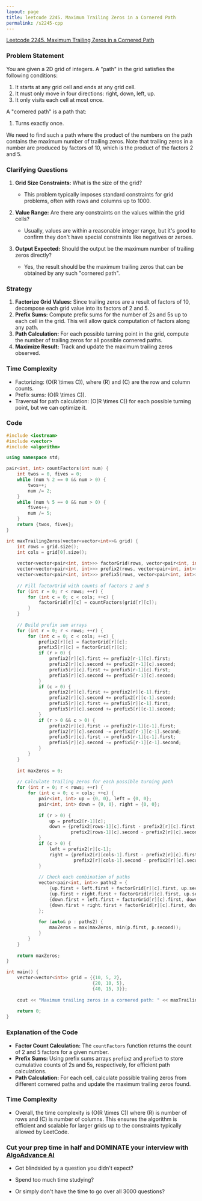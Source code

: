 ```yaml
---
layout: page
title: leetcode 2245. Maximum Trailing Zeros in a Cornered Path
permalink: /s2245-cpp
---
```

[Leetcode 2245. Maximum Trailing Zeros in a Cornered Path](https://algoadvance.github.io/algoadvance/l2245)
### Problem Statement

You are given a 2D grid of integers. A "path" in the grid satisfies the following conditions:
1. It starts at any grid cell and ends at any grid cell.
2. It must only move in four directions: right, down, left, up.
3. It only visits each cell at most once.

A "cornered path" is a path that:
1. Turns exactly once.

We need to find such a path where the product of the numbers on the path contains the maximum number of trailing zeros. Note that trailing zeros in a number are produced by factors of 10, which is the product of the factors 2 and 5.

### Clarifying Questions
1. **Grid Size Constraints:** What is the size of the grid?
    - This problem typically imposes standard constraints for grid problems, often with rows and columns up to 1000.
    
2. **Value Range:** Are there any constraints on the values within the grid cells?
    - Usually, values are within a reasonable integer range, but it's good to confirm they don't have special constraints like negatives or zeroes.

3. **Output Expected:** Should the output be the maximum number of trailing zeros directly?
    - Yes, the result should be the maximum trailing zeros that can be obtained by any such "cornered path".

### Strategy

1. **Factorize Grid Values:** Since trailing zeros are a result of factors of 10, decompose each grid value into its factors of 2 and 5.
2. **Prefix Sums:** Compute prefix sums for the number of 2s and 5s up to each cell in the grid. This will allow quick computation of factors along any path.
3. **Path Calculation:** For each possible turning point in the grid, compute the number of trailing zeros for all possible cornered paths.
4. **Maximize Result:** Track and update the maximum trailing zeros observed.

### Time Complexity
- Factorizing: \(O(R \times C)\), where \(R\) and \(C\) are the row and column counts.
- Prefix sums: \(O(R \times C)\).
- Traversal for path calculation: \(O(R \times C)\) for each possible turning point, but we can optimize it.

### Code

```cpp
#include <iostream>
#include <vector>
#include <algorithm>

using namespace std;

pair<int, int> countFactors(int num) {
    int twos = 0, fives = 0;
    while (num % 2 == 0 && num > 0) {
        twos++;
        num /= 2;
    }
    while (num % 5 == 0 && num > 0) {
        fives++;
        num /= 5;
    }
    return {twos, fives};
}

int maxTrailingZeros(vector<vector<int>>& grid) {
    int rows = grid.size();
    int cols = grid[0].size();
    
    vector<vector<pair<int, int>>> factorGrid(rows, vector<pair<int, int>>(cols));
    vector<vector<pair<int, int>>> prefix2(rows, vector<pair<int, int>>(cols));
    vector<vector<pair<int, int>>> prefix5(rows, vector<pair<int, int>>(cols));
    
    // Fill factorGrid with counts of factors 2 and 5
    for (int r = 0; r < rows; ++r) {
        for (int c = 0; c < cols; ++c) {
            factorGrid[r][c] = countFactors(grid[r][c]);
        }
    }
    
    // Build prefix sum arrays
    for (int r = 0; r < rows; ++r) {
        for (int c = 0; c < cols; ++c) {
            prefix2[r][c] = factorGrid[r][c];
            prefix5[r][c] = factorGrid[r][c];
            if (r > 0) {
                prefix2[r][c].first += prefix2[r-1][c].first;
                prefix2[r][c].second += prefix2[r-1][c].second;
                prefix5[r][c].first += prefix5[r-1][c].first;
                prefix5[r][c].second += prefix5[r-1][c].second;
            }
            if (c > 0) {
                prefix2[r][c].first += prefix2[r][c-1].first;
                prefix2[r][c].second += prefix2[r][c-1].second;
                prefix5[r][c].first += prefix5[r][c-1].first;
                prefix5[r][c].second += prefix5[r][c-1].second;
            }
            if (r > 0 && c > 0) {
                prefix2[r][c].first -= prefix2[r-1][c-1].first;
                prefix2[r][c].second -= prefix2[r-1][c-1].second;
                prefix5[r][c].first -= prefix5[r-1][c-1].first;
                prefix5[r][c].second -= prefix5[r-1][c-1].second;
            }
        }
    }
    
    int maxZeros = 0;
    
    // Calculate trailing zeros for each possible turning path
    for (int r = 0; r < rows; ++r) {
        for (int c = 0; c < cols; ++c) {
            pair<int, int> up = {0, 0}, left = {0, 0};
            pair<int, int> down = {0, 0}, right = {0, 0};
            
            if (r > 0) {
                up = prefix2[r-1][c];
                down = {prefix2[rows-1][c].first - prefix2[r][c].first,
                        prefix2[rows-1][c].second - prefix2[r][c].second};
            }
            if (c > 0) {
                left = prefix2[r][c-1];
                right = {prefix2[r][cols-1].first - prefix2[r][c].first,
                         prefix2[r][cols-1].second - prefix2[r][c].second};
            }
            
            // Check each combination of paths
            vector<pair<int, int>> paths2 = {
                {up.first + left.first + factorGrid[r][c].first, up.second + left.second + factorGrid[r][c].second},
                {up.first + right.first + factorGrid[r][c].first, up.second + right.second + factorGrid[r][c].second},
                {down.first + left.first + factorGrid[r][c].first, down.second + left.second + factorGrid[r][c].second},
                {down.first + right.first + factorGrid[r][c].first, down.second + right.second + factorGrid[r][c].second}
            };
            
            for (auto& p : paths2) {
                maxZeros = max(maxZeros, min(p.first, p.second));
            }
        }
    }
    
    return maxZeros;
}

int main() {
    vector<vector<int>> grid = {{10, 5, 2},
                                {20, 10, 5},
                                {40, 15, 3}};
    
    cout << "Maximum trailing zeros in a cornered path: " << maxTrailingZeros(grid) << endl;
    
    return 0;
}
```

### Explanation of the Code
- **Factor Count Calculation:** The `countFactors` function returns the count of 2 and 5 factors for a given number.
- **Prefix Sums:** Using prefix sums arrays `prefix2` and `prefix5` to store cumulative counts of 2s and 5s, respectively, for efficient path calculations.
- **Path Calculation:** For each cell, calculate possible trailing zeros from different cornered paths and update the maximum trailing zeros found.

### Time Complexity
- Overall, the time complexity is \(O(R \times C)\) where \(R\) is number of rows and \(C\) is number of columns. This ensures the algorithm is efficient and scalable for larger grids up to the constraints typically allowed by LeetCode.


### Cut your prep time in half and DOMINATE your interview with [AlgoAdvance AI](https://algoAdvance.com)

- Got blindsided by a question you didn't expect?

- Spend too much time studying?

- Or simply don't have the time to go over all 3000 questions?

